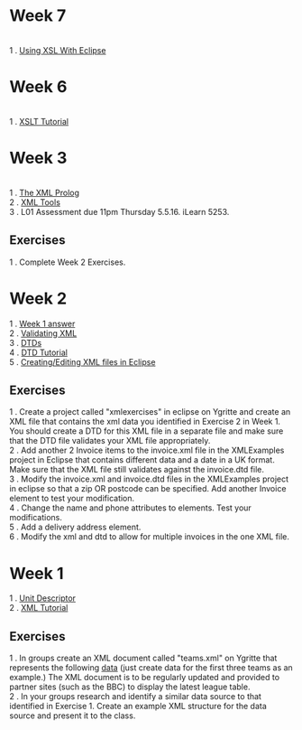 # Week 7

<br>1 . [Using XSL With Eclipse ](http://help.eclipse.org/luna/index.jsp?topic=%2Forg.eclipse.wst.xsl.doc%2Fhtml%2Flaunching%2Flaunching.html)

# Week 6
<br>1 . [XSLT Tutorial](http://www.w3schools.com/xsl/)

# Week 3

<br>1 . [The XML Prolog](http://www.w3schools.com/xml/xml_syntax.asp)
<br>2 . [XML Tools](http://www.ibm.com/developerworks/library/x-xmltools/)
<br>3 . L01 Assessment due 11pm Thursday 5.5.16. iLearn 5253.

## Exercises

1 . Complete Week 2 Exercises.

# Week 2

1 . [Week 1 answer](https://gist.github.com/GedMullen/59e62a564e4aaf6acbca)
<br> 2 . [Validating XML](http://www.w3schools.com/xml/xml_validator.asp)
<br> 3 . [DTDs](http://www.w3schools.com/xml/xml_dtd.asp)
<br> 4 . [DTD Tutorial](http://www.w3schools.com/xml/xml_dtd_intro.asp)
<br> 5 . [Creating/Editing XML files in Eclipse](http://help.eclipse.org/mars/index.jsp?topic=%2Forg.eclipse.wst.xmleditor.doc.user%2Ftopics%2Ftxedttag.html)

## Exercises

1 . Create a project called "xmlexercises" in eclipse on Ygritte and create an XML file that contains the xml data you identified in Exercise 2 in Week 1. You should create a DTD for this XML file in a separate file and make sure that the DTD file validates your XML file appropriately. 
<br> 2 . Add another 2 Invoice items to the invoice.xml file in the XMLExamples project in Eclipse that contains different data and a date in a UK format. Make sure that the XML file still validates against the invoice.dtd file. 
<br> 3 . Modify the invoice.xml and invoice.dtd files in the XMLExamples project in eclipse so that a zip OR postcode can be specified. Add another Invoice element to test your modification. 
<br> 4 . Change the name and phone attributes to elements. Test your modifications.
<br> 5 . Add a delivery address element.
<br> 6 . Modify the xml and dtd to allow for multiple invoices in the one XML file. 

# Week 1

1 . [Unit Descriptor](http://www.sqa.org.uk/files/hn/FM9735.pdf)
<br>2 . [XML Tutorial](http://www.w3schools.com/xml/)

## Exercises

1 . In groups create an XML document called "teams.xml" on Ygritte that represents the following [data](http://www.football-league.co.uk/sky-bet-championship/league-table/) (just create data for the first three teams as an example.) The XML document is to be regularly updated and provided to partner sites (such as the BBC) to display the latest league table.
<br>2 . In your groups research and identify a similar data source to that identified in Exercise 1. Create an example XML structure for the data source and present it to the class.   
